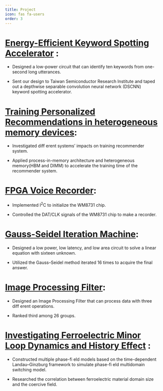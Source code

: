 ```yaml
---
title: Project
icon: fas fa-users
order: 3
---
```


# [Energy-Efficient Keyword Spotting Accelerator](https://davidlu1027.github.io/posts/accelerator/) :
- Designed a low-power circuit that can identify ten keywords from one-second long utterances.

- Sent our design to Taiwan Semiconductor Research Institute and taped out a depthwise separable convolution neural network (DSCNN) keyword spotting accelerator.

# [Training Personalized Recommendations in heterogeneous memory devices](https://davidlu1027.github.io/posts/mfcc/):

- Investigated diff erent systems’ impacts on training recommender system.

- Applied process-in-memory architecture and heterogeneous memory(HBM and DIMM) to accelerate the training time of the recommender system.

# [FPGA Voice Recorder](https://davidlu1027.github.io/posts/FPGA/):

- Implemented I<sup>2</sup>C to initialize the WM8731 chip.

- Controlled the DAT/CLK signals of the WM8731 chip to make a recorder.

# [Gauss-Seidel Iteration Machine](https://davidlu1027.github.io/posts/GSIM/):

- Designed a low power, low latency, and low area circuit to solve a linear equation with sixteen unknown.

- Utilized the Gauss–Seidel method iterated 16 times to acquire the final answer.

# [Image Processing Filter](https://davidlu1027.github.io/posts/Gauss-Seidel-Iteration-Machine/):

- Designed an Image Processing Filter that can process data with three diff erent operations.

- Ranked third among 26 groups.

# [Investigating Ferroelectric Minor Loop Dynamics and History Effect](https://davidlu1027.github.io/posts/ferro/) :

- Constructed multiple phase-fi eld models based on the time-dependent Landau–Ginzburg framework to simulate phase-fi eld multidomain switching model.

- Researched the correlation between ferroelectric material domain size and the coercive field.